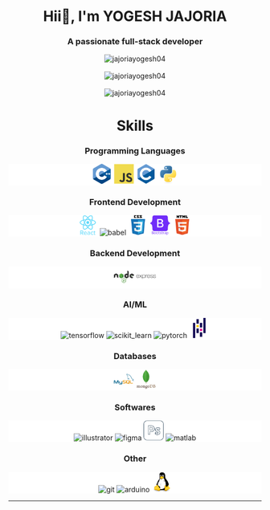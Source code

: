<h1 align="center">Hii👋, I'm YOGESH JAJORIA</h1>
<h3 align="center">A passionate full-stack developer</h3>

<div align="center">
  <img src="https://github-readme-stats.vercel.app/api/top-langs?username=jajoriayogesh04&show_icons=true&locale=en&layout=compact&theme=radical" alt="jajoriayogesh04" />
</div>


<br clear="both" />

<div align="center">
  <img src="https://github-readme-stats.vercel.app/api?username=jajoriayogesh04&show_icons=true&locale=en&theme=radical" alt="jajoriayogesh04" />
</div>


<br />

<div align="center">
  <img src="https://github-readme-streak-stats.herokuapp.com/?user=jajoriayogesh04&theme=radical" alt="jajoriayogesh04" />
</div>


<h1 align="center">Skills</h1>
<h3 align="center">Programming Languages</h3>
<p style="background-color: white;" align="center">
  <img src="https://raw.githubusercontent.com/devicons/devicon/master/icons/cplusplus/cplusplus-original.svg" alt="cplusplus" width="40" height="40" />
  <img src="https://raw.githubusercontent.com/devicons/devicon/master/icons/javascript/javascript-original.svg" alt="javascript" width="40" height="40" /> 
  <img src="https://raw.githubusercontent.com/devicons/devicon/master/icons/c/c-original.svg" alt="c" width="40" height="40" /> 
  <img src="https://raw.githubusercontent.com/devicons/devicon/master/icons/python/python-original.svg" alt="python" width="40" height="40" />
</p>
<h3 align="center">Frontend Development</h3>
<p style="background-color: white;" align="center">
  <img src="https://raw.githubusercontent.com/devicons/devicon/master/icons/react/react-original-wordmark.svg" alt="react" width="40" height="40" />
  <img src="https://www.vectorlogo.zone/logos/babeljs/babeljs-icon.svg" alt="babel" width="40" height="40" />
  <img src="https://raw.githubusercontent.com/devicons/devicon/master/icons/css3/css3-original-wordmark.svg" alt="css3" width="40" height="40" />
  <img src="https://raw.githubusercontent.com/devicons/devicon/master/icons/bootstrap/bootstrap-plain-wordmark.svg" alt="bootstrap" width="40" height="40" />
  <img src="https://raw.githubusercontent.com/devicons/devicon/master/icons/html5/html5-original-wordmark.svg" alt="html5" width="40" height="40" />
</p>
<h3 align="center">Backend Development</h3>
<p style="background-color: white;" align="center">
  <img src="https://raw.githubusercontent.com/devicons/devicon/master/icons/nodejs/nodejs-original-wordmark.svg" alt="nodejs" width="40" height="40" />
  <img src="https://raw.githubusercontent.com/devicons/devicon/master/icons/express/express-original-wordmark.svg" alt="express" width="40" height="40" />
</p>
<h3 align="center">AI/ML</h3>
<p style="background-color: white;" align="center">
  <img src="https://www.vectorlogo.zone/logos/tensorflow/tensorflow-icon.svg" alt="tensorflow" width="40" height="40" /> 
  <img src="https://upload.wikimedia.org/wikipedia/commons/0/05/Scikit_learn_logo_small.svg" alt="scikit_learn" width="40" height="40" />
  <img src="https://www.vectorlogo.zone/logos/pytorch/pytorch-icon.svg" alt="pytorch" width="40" height="40" /> 
  <img src="https://raw.githubusercontent.com/devicons/devicon/2ae2a900d2f041da66e950e4d48052658d850630/icons/pandas/pandas-original.svg" alt="pandas" width="40" height="40" />
</p>
<h3 align="center">Databases</h3>
<p style="background-color: white;" align="center">
  <img src="https://raw.githubusercontent.com/devicons/devicon/master/icons/mysql/mysql-original-wordmark.svg" alt="mysql" width="40" height="40" />
  <img src="https://raw.githubusercontent.com/devicons/devicon/master/icons/mongodb/mongodb-original-wordmark.svg" alt="mongodb" width="40" height="40" />
</p>
<h3 align="center">Softwares</h3>
<p style="background-color: white;" align="center">
  <img src="https://www.vectorlogo.zone/logos/adobe_illustrator/adobe_illustrator-icon.svg" alt="illustrator" width="40" height="40" />
  <img src="https://www.vectorlogo.zone/logos/figma/figma-icon.svg" alt="figma" width="40" height="40" />
  <img src="https://raw.githubusercontent.com/devicons/devicon/master/icons/photoshop/photoshop-line.svg" alt="photoshop" width="40" height="40" />
  <img src="https://upload.wikimedia.org/wikipedia/commons/2/21/Matlab_Logo.png" alt="matlab" width="40" height="40" />
</p>
<h3 align="center">Other</h3>
<p style="background-color: white;" align="center">
  <img src="https://www.vectorlogo.zone/logos/git-scm/git-scm-icon.svg" alt="git" width="40" height="40" /> 
  <img src="https://cdn.worldvectorlogo.com/logos/arduino-1.svg" alt="arduino" width="40" height="40" />
  <img src="https://raw.githubusercontent.com/devicons/devicon/master/icons/linux/linux-original.svg" alt="linux" width="40" height="40" />
</p>
<hr/>
 
